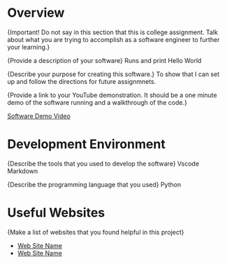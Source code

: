 # Overview

{Important! Do not say in this section that this is college assignment. Talk about what you are trying to accomplish as a software engineer to further your learning.}

{Provide a description of your software}
Runs and print Hello World

{Describe your purpose for creating this software.}
To show that I can set up and follow the directions for future assignmnets.

{Provide a link to your YouTube demonstration. It should be a one minute demo of the software running and a walkthrough of the code.}

[Software Demo Video](https://youtu.be/wT03-T8bU6E)

# Development Environment

{Describe the tools that you used to develop the software}
Vscode
Markdown

{Describe the programming language that you used}
Python

# Useful Websites

{Make a list of websites that you found helpful in this project}

- [Web Site Name](http://url.link.goes.here)
- [Web Site Name](http://url.link.goes.here)
